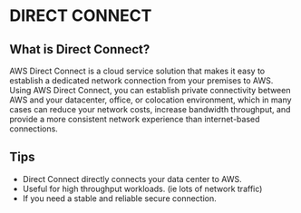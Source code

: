 # DIRECT CONNECT
## What is Direct Connect?

AWS Direct Connect is a cloud service solution that makes it easy to establish a dedicated network connection from your premises to AWS. Using AWS Direct Connect, you can establish private connectivity between AWS and your datacenter, office, or colocation environment, which in many cases can reduce your network costs, increase bandwidth throughput, and provide a more consistent network experience than internet-based connections.

## Tips

- Direct Connect directly connects your data center to AWS.
- Useful for high throughput workloads. (ie lots of network traffic)
- If you need a stable and reliable secure connection.